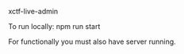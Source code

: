 xctf-live-admin

To run locally:
npm run start

For functionally you must also have server running.
